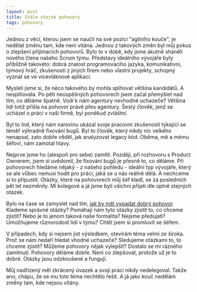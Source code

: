 ```yaml
---
layout: post
title: Stále stejné pohovory
tags: pohovory
---
```


Jednou z věcí, kterou jsem se naučil na své pozici "agilního kouče", je nedělat
změnu tam, kde není vítána. Jednou z takových změn byl můj pokus o zlepšení přijímacích pohovorů.
Bylo to v době, kdy jsme akutně sháněli nového člena našeho Scrum týmu. Představy ideálního vývojáře
byly přibližně takovéto: dobrá znalost programovacího jazyka, komunikativní, týmový hráč, zkušenosti
z jiných firem nebo vlastní projekty, schopný vyznat se ve vícevláknové aplikaci.

Mysleli jsme si, že něco takového by mohla splňovat většina kandidátů. A nesplňovala.
Po pěti neúspěšných pohovorech jsem začal přemýšlet nad tím, co děláme špatně.
Vodí k nám agentury nevhodné uchazeče? Většina lidí totiž přišla na pohovor
právě přes agentury. Šestý člověk, jenž se ucházel o práci v naší firmě, byl poněkud zvláštní.

Byl to Ind, který nám narovinu ukázal svoje pracovní zkušenosti týkající se téměř výhradně
fixování bugů. Byl to člověk, který nikdy nic velkého nenapsal, zato
dobře věděl, jak analyzovat legacy kód. Oběma, mě a mému šéfovi, nám zamotal hlavy.

Nejprve jsme ho (alespoň pro sebe) zamítli. Později, při rozhovoru s Product Ownerem, jsem si uvědomil,
že fixování bugů je přesně to, co děláme. Při pohovorech hledáme nějaký - z našeho pohledu - ideální
typ vývojáře, který se ale vůbec nemusí hodit pro práci, jaká se u nás reálně dělá. A nechceme si to připustit.
Otázky, které na pohovorech můj šéf kladl, se za posledních pět let nezměnily.
Mí kolegové a já jsme byli všichni přijati dle úplně stejných otázek.

Bylo na čase se zamyslet nad tím, [jak by měl vypadat dobrý pohovor](/idealni-pohovor/). Klademe správné otázky?
Pomáhají nám tyto otázky zjistit to, co chceme zjistit? Nebo je to jenom taková naše formalita?
Nejsme předujatí? Umožňujeme různorodost lidí v týmu? Chtěl jsem si promluvit se šéfem.

V případech, kdy si nejsem jist výsledkem, otevírám téma velmi ze široka. Proč se nám nedaří hledat
vhodné uchazeče? Sledujeme otázkami to, to chceme zjistit? Můžeme pohovory nějak vylepšit?
Dostalo se mi rázného zamítnutí. Pohovory děláme dobře. Není co zlepšovat, protože už je to dobré.
Otázky jsou odzkoušené a fungují.

Můj nadřízený měl zkrácený úvazek a svoji práci nikdy nedelegoval.
Takže ano, chápu, že se mu toto téma nechtělo řešit. A já jako kouč nedělám změny tam, kde nejsou vítány.
